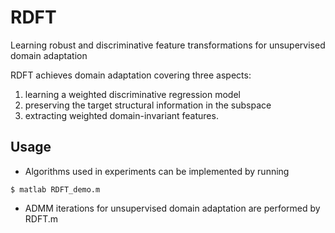# RDFT
Learning robust and discriminative feature transformations for unsupervised domain adaptation

RDFT achieves domain adaptation covering three aspects:

1) learning a weighted discriminative regression model
2) preserving the target structural information in the subspace
3) extracting weighted domain-invariant features. 

## Usage
* Algorithms used in experiments can be implemented by running 
```
$ matlab RDFT_demo.m
```
* ADMM iterations for unsupervised domain adaptation are performed by RDFT.m

